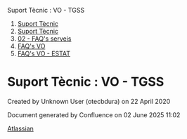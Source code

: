 Suport Tècnic : VO - TGSS  

1.  [Suport Tècnic](index.html)
2.  [Suport Tècnic](13893782.html)
3.  [02 - FAQ's serveis](26313393.html)
4.  [FAQ's VO](28705575.html)
5.  [FAQ's VO - ESTAT](28705579.html)

Suport Tècnic : VO - TGSS
=========================

Created by Unknown User (otecbdura) on 22 April 2020

  

Document generated by Confluence on 02 June 2025 11:02

[Atlassian](http://www.atlassian.com/)